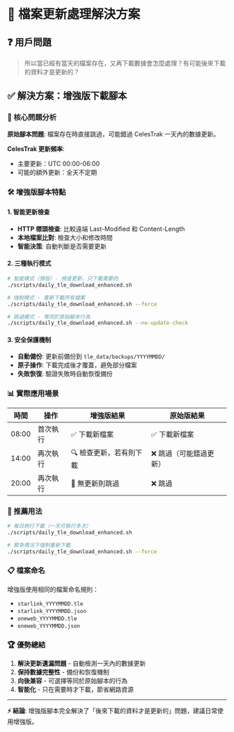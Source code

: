 # 🔄 檔案更新處理解決方案

## ❓ 用戶問題
> 所以當已經有當天的檔案存在，又再下載數據會怎麼處理？有可能後來下載的資料才是更新的？

## ✅ 解決方案：增強版下載腳本

### 🎯 核心問題分析
**原始腳本問題**: 檔案存在時直接跳過，可能錯過 CelesTrak 一天內的數據更新。

**CelesTrak 更新頻率**: 
- 主要更新：UTC 00:00-06:00
- 可能的額外更新：全天不定期

### 🛠️ 增強版腳本特點

#### 1. 智能更新檢查
- **HTTP 標頭檢查**: 比較遠端 Last-Modified 和 Content-Length
- **本地檔案比對**: 檢查大小和修改時間
- **智能決策**: 自動判斷是否需要更新

#### 2. 三種執行模式
```bash
# 智能模式（預設）- 檢查更新，只下載需要的
./scripts/daily_tle_download_enhanced.sh

# 強制模式 - 重新下載所有檔案  
./scripts/daily_tle_download_enhanced.sh --force

# 跳過模式 - 等同於原始腳本行為
./scripts/daily_tle_download_enhanced.sh --no-update-check
```

#### 3. 安全保護機制
- **自動備份**: 更新前備份到 `tle_data/backups/YYYYMMDD/`
- **原子操作**: 下載完成後才覆蓋，避免部分檔案
- **失敗恢復**: 驗證失敗時自動恢復備份

### 📊 實際應用場景

| 時間 | 操作 | 增強版結果 | 原始版結果 |
|------|------|-----------|-----------|
| 08:00 | 首次執行 | ✅ 下載新檔案 | ✅ 下載新檔案 |
| 14:00 | 再次執行 | 🔍 檢查更新，若有則下載 | ❌ 跳過（可能錯過更新） |
| 20:00 | 再次執行 | 📝 無更新則跳過 | ❌ 跳過 |

### 🎯 推薦用法
```bash
# 每日例行下載（一天可執行多次）
./scripts/daily_tle_download_enhanced.sh

# 緊急情況下強制重新下載
./scripts/daily_tle_download_enhanced.sh --force
```

### 📋 檔案命名
增強版使用相同的檔案命名規則：
- `starlink_YYYYMMDD.tle`
- `starlink_YYYYMMDD.json`
- `oneweb_YYYYMMDD.tle`  
- `oneweb_YYYYMMDD.json`

### 🏆 優勢總結
1. **解決更新遺漏問題** - 自動檢測一天內的數據更新
2. **保持數據完整性** - 備份和恢復機制
3. **向後兼容** - 可選擇等同於原始腳本的行為
4. **智能化** - 只在需要時才下載，節省網路資源

---

**⚡ 結論**: 增強版腳本完全解決了「後來下載的資料才是更新的」問題，建議日常使用增強版。
